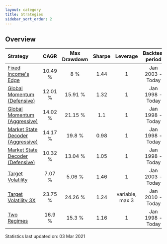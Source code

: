 ```yaml
---
layout: category
title: Strategies
sidebar_sort_order: 2
---
```


## Overview

| Strategy | CAGR | Max Drawdown | Sharpe | Leverage | Backtest period |
| :------- | :--: | :----------: | :----: | :------: | :-------------: |
| [Fixed Income's Edge](/strategies/fixed-incomes-edge) | 10.49 % | 8 % | 1.44 | 1 | Jan 2003 - Today |
| [Global Momentum (Defensive)](/strategies/global-momentum-defensive) | 12.01 % | 15.91 % | 1.32 | 1 | Jan 1998 - Today |
| [Global Momentum (Aggressive)](/strategies/global-momentum-aggressive) | 14.02 % | 21.15 % | 1.1 | 1 | Jan 1998 - Today |
| [Market State Decoder (Aggressive)](/strategies/market-state-decoder-aggressive) | 14.17 % | 19.8 % | 0.98 | 1 | Jan 1998 - Today |
| [Market State Decoder (Defensive)](/strategies/market-state-decoder-defensive) | 10.32 % | 13.04 % | 1.05 | 1 | Jan 1998 - Today |
| [Target Volatility](/strategies/target-volatility) | 7.07 % | 5.06 % | 1.46 | 1 | Jan 2003 - Today |
| [Target Volatility 3X](/strategies/target-volatility-3x) | 23.75 % | 24.26 % | 1.24 | variable, max 3 | Jan 2010 - Today |
| [Two Regimes](/strategies/two-regimes) | 16.9 % | 15.3 % | 1.16 | 1 | Jan 1998 - Today |

Statistics last updated on: 03 Mar 2021
